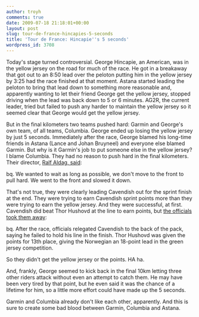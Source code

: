 ```yaml
---
author: troyh
comments: true
date: 2009-07-18 21:18:01+00:00
layout: post
slug: tour-de-france-hincapies-5-seconds
title: 'Tour de France: Hincapie''s 5 seconds'
wordpress_id: 3708
---
```


Today's stage turned controversial. George Hincapie, an American, was in the yellow jersey on the road for much of the race. He got in a breakaway that got out to an 8:50 lead over the peloton putting him in the yellow jersey by 3:25 had the race finished at that moment. Astana started leading the peloton to bring that lead down to something more reasonable and, apparently wanting to let their friend George get the yellow jersey, stopped driving when the lead was back down to 5 or 6 minutes. AG2R, the current leader, tried but failed to push any harder to maintain the yellow jersey so it seemed clear that George would get the yellow jersey.

<!-- more -->

But in the final kilometers two teams pushed hard: Garmin and George's own team, of all teams, Columbia. George ended up losing the yellow jersey by just 5 seconds. Immediately after the race, George blamed his long-time friends in Astana (Lance and Johan Bruyneel) and everyone else blamed Garmin. But why is it Garmin's job to put someone else in the yellow jersey? I blame Columbia. They had no reason to push hard in the final kilometers. Their director, [Ralf Aldag, said](http://mobile.velonews.com/article/95404):

bq. We wanted to wait as long as possible, we don't move to the front to pull hard. We went to the front and slowed it down.

That's not true, they were clearly leading Cavendish out for the sprint finish at the end. They were trying to earn Cavendish sprint points more than they were trying to earn the yellow jersey. And they were successful, at first. Cavendish did beat Thor Hushovd at the line to earn points, but [the officials took them away](http://tour-de-france.velonews.com/article/95367/hincapie-just-misses-yellow-as-ivanov-takes-stage):

bq. After the race, officials relegated Cavendish to the back of the pack, saying he failed to hold his line in the finish. Thor Hushovd was given the points for 13th place, giving the Norwegian an 18-point lead in the green jersey competition.

So they didn't get the yellow jersey or the points. HA ha.

And, frankly, George seemed to kick back in the final 10km letting three other riders attack without even an attempt to catch them. He may have been very tired by that point, but he even said it was the chance of a lifetime for him, so a little more effort could have made up the 5 seconds.

Garmin and Columbia already don't like each other, apparently. And this is sure to create some bad blood between Garmin, Columbia and Astana.
